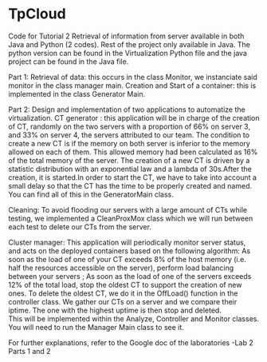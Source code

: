 # TpCloud

Code for Tutorial 2 
Retrieval of information from server available in both Java and Python (2 codes).
Rest of the project only available in Java.
The python version can be found in the Virtualization Python file and the java project can be found in the Java file.

Part 1:
Retrieval of data: this occurs in the class Monitor, we instanciate said monitor in the class manager main. 
Creation and Start of a container: this is implemented in the class Generator Main.

Part 2:
Design and implementation of two applications to automatize the virtualization.
CT generator : this application will be in charge of the creation of CT, randomly on the two servers with a proportion of 66% on server 3, and 33% on server 4, the servers attributed to our team. The condition to create a new CT  is if the memory on both server is inferior to the memory allowed on each of them. This allowed memory had been calculated as 16% of the total memory of the server. The creation of a new CT is driven by a statistic distribution with an exponential law and a lambda of 30s.After the creation, it is started.In order to start the CT, we have to take into account a small delay so that the CT has the time to be properly created and named. You can find all of this in the GeneratorMain class. 

Cleaning: To avoid flooding our servers with a large amount of CTs while testing, we implemented a CleanProxMox class which we will run between each test to delete our CTs from the server. 

Cluster manager: This application will periodically monitor server status, and acts on the deployed containers based on the following algorithm: As soon as the load of one of your CT exceeds 8% of the host memory (i.e. half the resources accessible on the server), perform load balancing between your servers ;
           As soon as the load of one of the servers exceeds 12% of the total load, stop the oldest CT to support the creation of new ones. To delete the oldest CT, we do it in the OffLoad() function in the controller class. We gather our CTs on a server and we compare their iptime. The one with the highest uptime is then stop and deleted.  
This will be implemented within the Analyze, Controller and Monitor classes. You will need to run the Manager Main class to see it.

For further explanations, refer to the Google doc of the laboratories -Lab 2 Parts 1 and 2

